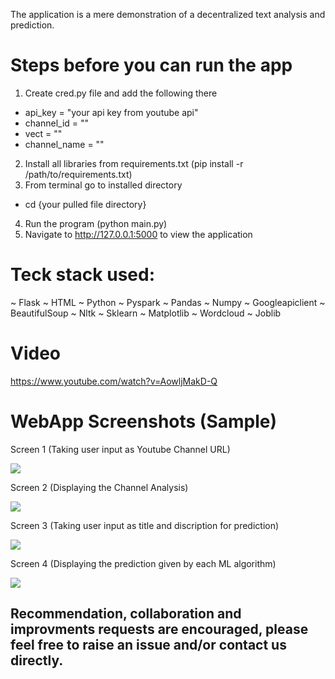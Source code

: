 The application is a mere demonstration of a decentralized text analysis and prediction.

# Steps before you can run the app
1) Create cred.py file and add the following there
- api_key = "your api key from youtube api"
- channel_id = ""
- vect = ""
- channel_name = ""
2) Install all libraries from requirements.txt (pip install -r /path/to/requirements.txt)
3) From terminal go to installed directory
- cd {your pulled file directory}
4) Run the program (python main.py)
5) Navigate to http://127.0.0.1:5000 to view the application

# Teck stack used:
~ Flask
~ HTML
~ Python
~ Pyspark
~ Pandas
~ Numpy
~ Googleapiclient
~ BeautifulSoup
~ Nltk
~ Sklearn
~ Matplotlib
~ Wordcloud
~ Joblib

# Video
https://www.youtube.com/watch?v=AowljMakD-Q

# WebApp Screenshots (Sample)
Screen 1 (Taking user input as Youtube Channel URL)

<img src="https://github.com/amoghkokari/youTube_textMining_ML_Analysis/blob/master/WebAppScreenShots/First.png">


Screen 2 (Displaying the Channel Analysis)

<img src="https://github.com/amoghkokari/youTube_textMining_ML_Analysis/blob/master/WebAppScreenShots/Second.png">


Screen 3 (Taking user input as title and discription for prediction)

<img src="https://github.com/amoghkokari/youTube_textMining_ML_Analysis/blob/master/WebAppScreenShots/Third.png">


Screen 4 (Displaying the prediction given by each ML algorithm)

<img src="https://github.com/amoghkokari/youTube_textMining_ML_Analysis/blob/master/WebAppScreenShots/Fourth.png">

## Recommendation, collaboration and improvments requests are encouraged, please feel free to raise an issue and/or contact us directly.
